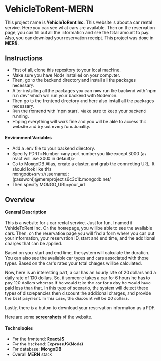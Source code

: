 # VehicleToRent-MERN

This project name is **VehicleToRent Inc**. This website is about a car rental service. Here you can see what cars are available. Then on the reservation page, you can fill out all the information and see the total amount to pay. Also, you can download your reservation receipt.  This project was done in **MERN**.

## Instructions
* First of all, clone this repository to your local machine.
* Make sure you have Node installed on your computer.
* Then, go to the backend directory and install all the packages necessary.
* After installing all the packages you can now run the backend with 'npm run dev' which will run your backend with Nodemon.
* Then go to the frontend directory and here also install all the packages necessary.
* Run the frontend with 'npm start'. Make sure to keep your backend running.
* Hoping everything will work fine and you will be able to access this website and try out every functionality.

#### Environment Variables
* Add a .env file to your backend directory.
* Specify PORT=Number <any port number you like except 3000 (as react will use 3000 in default)>
* Go to MongoDB Atlas, create a cluster, and grab the connecting URL. It should look like this </br> mongodb+srv://(username):(password)@mernproject.s6c3c1b.mongodb.net/
* Then specify MONGO_URL=your_url

## Overview 
#### General Description
This is a website for a car rental service. Just for fun, I named it VehicleToRent Inc. On the homepage, you will be able to see the available cars. Then, on the reservation page
you will find a form where you can put your information, your reservation ID, start and end time, and the additional charges that can be applied.

Based on your start and end time, the system will calculate the duration. You can also see the available car types and cars associated with those types. Based on the car's rates your
total charges will be calculated.

Now, here is an interesting part, a car has an hourly rate of 20 dollars and a daily rate of 100 dollars. So, if someone takes a car for 6 hours he has to pay 120 dollars whereas if he would
take the car for a day he would have paid less than that. In this type of scenario, the system will detect these types of discrepancies then discount the additional charges, and provide the best payment.
In this case, the discount will be 20 dollars.

Lastly, there is a button to download your reservation information as a PDF.

Here are some [**screenshots**](screenshots) of the website.


#### Technologies
* For the frontend: **ReactJS**
* For the backend: **ExpressJS(Node)**
* For database: **MongoDB**
* Overall **MERN** stack
  
  
   
